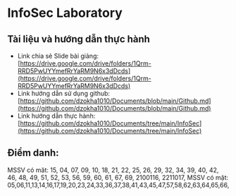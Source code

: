 # InfoSec Laboratory
## Tài liệu và hướng dẫn thực hành
- Link chia sẻ Slide bài giảng: [https://drive.google.com/drive/folders/1Qrm-RRD5PwUYYmefRrYaRM9N6x3dDcds](https://drive.google.com/drive/folders/1Qrm-RRD5PwUYYmefRrYaRM9N6x3dDcds)
- Link hướng dẫn sử dụng github: [https://github.com/dzokha1010/Documents/blob/main/Github.md](https://github.com/dzokha1010/Documents/blob/main/Github.md)
- Link hướng dẫn thực hành: [https://github.com/dzokha1010/Documents/tree/main/InfoSec](https://github.com/dzokha1010/Documents/tree/main/InfoSec)
## Điểm danh:
MSSV có măt: 15, 04, 07, 09, 10, 18, 21, 22, 25, 26, 29, 32, 34, 39, 40, 42, 46, 48, 49, 51, 52, 53, 56, 59, 60, 61, 67, 69, 2100116, 2211017,
MSSV có mặt: 05,06,11,13,14,16,17,19,20,23,24,33,36,37,38,41,43,45,47,57,58,62,63,64,65,66,
